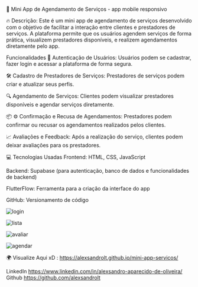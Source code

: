 🚀 Mini App de Agendamento de Serviços - app mobile responsivo

🔥  Descrição:
Este é um mini app de agendamento de serviços desenvolvido com o objetivo de facilitar a interação entre clientes e prestadores de serviços. A plataforma permite que os usuários agendem serviços de forma prática, visualizem prestadores disponíveis, e realizem agendamentos diretamente pelo app.

  Funcionalidades
🔧 Autenticação de Usuários: Usuários podem se cadastrar, fazer login e acessar a plataforma de forma segura.

  🛠️ Cadastro de Prestadores de Serviços: Prestadores de serviços podem criar e atualizar seus perfis.

 🔍  Agendamento de Serviços: Clientes podem visualizar prestadores disponíveis e agendar serviços diretamente.

 📦  ⚙️ Confirmação e Recusa de Agendamentos: Prestadores podem confirmar ou recusar os agendamentos realizados pelos clientes.

 📈  Avaliações e Feedback: Após a realização do serviço, clientes podem deixar avaliações para os prestadores.

💻  Tecnologias Usadas
Frontend: HTML, CSS, JavaScript

Backend: Supabase (para autenticação, banco de dados e funcionalidades de backend)

FlutterFlow: Ferramenta para a criação da interface do app

GitHub: Versionamento de código



![login](https://github.com/user-attachments/assets/4522a43b-4131-475d-a48f-42422d44adc1)


![lista](https://github.com/user-attachments/assets/39747bde-5420-4860-8667-a010d99ccb3f)


![avaliar](https://github.com/user-attachments/assets/bb368b04-28c7-4042-9001-1460a065c0fb)

![agendar](https://github.com/user-attachments/assets/c117b7e3-3236-4037-9875-871479f849ff)

 🌍  Visualize Aqui xD :  https://alexsandrolt.github.io/mini-app-servicos/

LinkedIn https://www.linkedin.com/in/alexsandro-aparecido-de-oliveira/
Github https://github.com/alexsandrolt

